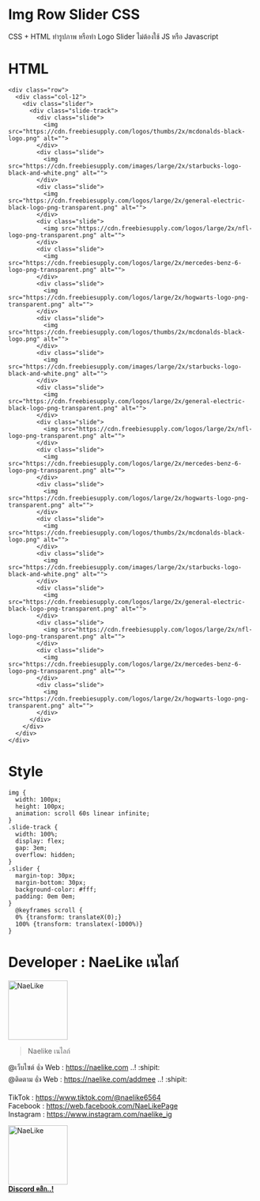 # Img  Row Slider CSS

CSS + HTML ทำรูปภาพ หรือทำ Logo Slider ไม่ต้องใช้ JS หรือ Javascript

# HTML
```
<div class="row">
  <div class="col-12">
    <div class="slider">
      <div class="slide-track">
        <div class="slide">
          <img src="https://cdn.freebiesupply.com/logos/thumbs/2x/mcdonalds-black-logo.png" alt="">
        </div>
        <div class="slide">
          <img src="https://cdn.freebiesupply.com/images/large/2x/starbucks-logo-black-and-white.png" alt="">
        </div>
        <div class="slide">
          <img src="https://cdn.freebiesupply.com/logos/large/2x/general-electric-black-logo-png-transparent.png" alt="">
        </div>
        <div class="slide">
          <img src="https://cdn.freebiesupply.com/logos/large/2x/nfl-logo-png-transparent.png" alt="">
        </div>
        <div class="slide">
          <img src="https://cdn.freebiesupply.com/logos/large/2x/mercedes-benz-6-logo-png-transparent.png" alt="">
        </div>
        <div class="slide">
          <img src="https://cdn.freebiesupply.com/logos/large/2x/hogwarts-logo-png-transparent.png" alt="">
        </div>
        <div class="slide">
          <img src="https://cdn.freebiesupply.com/logos/thumbs/2x/mcdonalds-black-logo.png" alt="">
        </div>
        <div class="slide">
          <img src="https://cdn.freebiesupply.com/images/large/2x/starbucks-logo-black-and-white.png" alt="">
        </div>
        <div class="slide">
          <img src="https://cdn.freebiesupply.com/logos/large/2x/general-electric-black-logo-png-transparent.png" alt="">
        </div>
        <div class="slide">
          <img src="https://cdn.freebiesupply.com/logos/large/2x/nfl-logo-png-transparent.png" alt="">
        </div>
        <div class="slide">
          <img src="https://cdn.freebiesupply.com/logos/large/2x/mercedes-benz-6-logo-png-transparent.png" alt="">
        </div>
        <div class="slide">
          <img src="https://cdn.freebiesupply.com/logos/large/2x/hogwarts-logo-png-transparent.png" alt="">
        </div>
        <div class="slide">
          <img src="https://cdn.freebiesupply.com/logos/thumbs/2x/mcdonalds-black-logo.png" alt="">
        </div>
        <div class="slide">
          <img src="https://cdn.freebiesupply.com/images/large/2x/starbucks-logo-black-and-white.png" alt="">
        </div>
        <div class="slide">
          <img src="https://cdn.freebiesupply.com/logos/large/2x/general-electric-black-logo-png-transparent.png" alt="">
        </div>
        <div class="slide">
          <img src="https://cdn.freebiesupply.com/logos/large/2x/nfl-logo-png-transparent.png" alt="">
        </div>
        <div class="slide">
          <img src="https://cdn.freebiesupply.com/logos/large/2x/mercedes-benz-6-logo-png-transparent.png" alt="">
        </div>
        <div class="slide">
          <img src="https://cdn.freebiesupply.com/logos/large/2x/hogwarts-logo-png-transparent.png" alt="">
        </div>
      </div>
    </div>
  </div>
</div>
```

# Style
```
img {
  width: 100px;
  height: 100px;
  animation: scroll 60s linear infinite;
}
.slide-track {
  width: 100%;
  display: flex;
  gap: 3em;
  overflow: hidden;
}
.slider {
  margin-top: 30px;
  margin-bottom: 30px;
  background-color: #fff;
  padding: 0em 0em;
}
  @keyframes scroll {
  0% {transform: translateX(0);}
  100% {transform: translatex(-1000%)}
}
```

# Developer : NaeLike เนไลก์

<img class="rounded" src="http://img.in.th/images/c938fdabdf2a1d4b2deda8ffea4fa189.jpg" width="120" alt="NaeLike"> 

> Naelike เนไลก์

@เว็บไซต์ :+1: Web :  <https://naelike.com> ..! :shipit:
<br>
@ติดตาม :+1: Web :  <https://naelike.com/addmee> ..! :shipit:

TikTok :  <https://www.tiktok.com/@naelike6564>
<br>
Facebook :  <https://web.facebook.com/NaeLikePage>
<br>
Instagram :  <https://www.instagram.com/naelike_ig>
<br>


<a href="https://link.ckpzmc.xyz/dispnae"> 
   <img class="rounded" src="https://i.pinimg.com/originals/1a/9a/f1/1a9af177bdcd0bd93568e59bb7600cbe.png" width="120" alt="NaeLike"> 
   </br>
   <b class="fs-12">Discord คลิก..!</b> 
</a>
